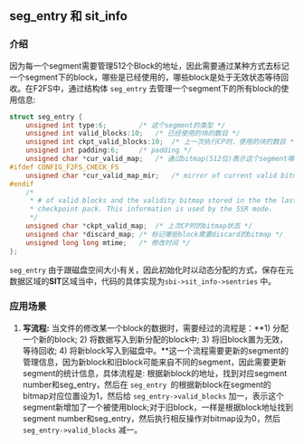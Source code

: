 ## seg_entry 和 sit_info

### 介绍
因为每一个segment需要管理512个Block的地址，因此需要通过某种方式去标记一个segment下的block，哪些是已经使用的，哪些block是处于无效状态等待回收。在F2FS中，通过结构体 `seg_entry` 去管理一个segment下的所有block的使用信息:

```c
struct seg_entry {
	unsigned int type:6;		/* 这个segment的类型 */
	unsigned int valid_blocks:10;	/* 已经使用的块的数目 */
	unsigned int ckpt_valid_blocks:10;	/* 上一次执行CP时，使用的块的数目 */
	unsigned int padding:6;		/* padding */
	unsigned char *cur_valid_map;	/* 通过bitmap(512位)表示这个segment哪些被使用，哪些没使用 */
#ifdef CONFIG_F2FS_CHECK_FS
	unsigned char *cur_valid_map_mir;	/* mirror of current valid bitmap */
#endif
	/*
	 * # of valid blocks and the validity bitmap stored in the the last
	 * checkpoint pack. This information is used by the SSR mode.
	 */
	unsigned char *ckpt_valid_map;	/* 上次CP时的bitmap状态 */
	unsigned char *discard_map; /* 标记哪些block需要discard的bitmap */
	unsigned long long mtime;	/* 修改时间 */
};
```

`seg_entry` 由于跟磁盘空间大小有关，因此初始化时以动态分配的方式，保存在元数据区域的**SIT**区域当中，代码的具体实现为`sbi->sit_info->sentries` 中。

### 应用场景
1. **写流程:** 当文件的修改某一个block的数据时，需要经过的流程是：**1) 分配一个新的block; 2) 将数据写入到新分配的block中; 3) 将旧block置为无效，等待回收; 4) 将新block写入到磁盘中。**这一个流程需要更新的segment的管理信息，因为新block和旧block可能来自不同的segment，因此需要更新segment的统计信息，具体流程是: 根据新block的地址，找到对应segment number和seg_entry，然后在 `seg_entry `的根据新block在segment的bitmap对应位置设为1，然后给 `seg_entry->valid_blocks` 加一，表示这个segment新增加了一个被使用block;对于旧block，一样是根据block地址找到segment number和seg_entry，然后执行相反操作对bitmap设为0，然后 `seg_entry->valid_blocks` 减一。